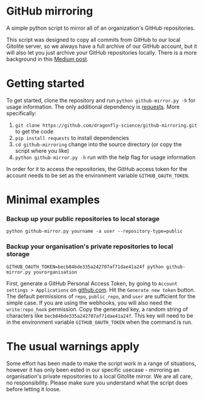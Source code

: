 GitHub mirroring
================

A simple python script to mirror all of an organization's GitHub repositories.

This script was designed to copy all commits from GitHub to our local Gitolite server, so we always have a full
archive of our GitHub account, but it will also let you just archive your GitHub repositories
locally. There is a more background in this [Medium post](https://medium.com/dragonfly-data-science/23002a10aefc).

Getting started
===============

To get started, clone the repository and run `python github-mirror.py -h` for usage information. The only additional dependency is [requests](http://docs.python-requests.org/en/latest/index.html). More specifically:

1. `git clone https://github.com/dragonfly-science/github-mirroring.git` to get the code
2. `pip install requests` to install dependencies
3. `cd github-mirroring` change into the source directory (or copy the script where you like)
4. `python github-mirror.py -h` run with the help flag for usage information

In order for it to access the repositories, the GitHub access token for the account needs to be set as the environment variable `GITHUB_OAUTH_TOKEN`. 

Minimal examples
=================

### Backup up your public repositories to local storage

`python github-mirror.py yourname -a user --repository-type=public`

### Backup your organisation's private repositories to local storage

`GITHUB_OAUTH_TOKEN=becb84bde335a242707af71dae41a24f python github-mirror.py yourorganisation`

First, generate a GitHub Personal Access Token, by going to `Account settings > Applications` on [github.com](http://www.github.com). Hit the `Generate new token` button. The default permissions of `repo`, `public_repo`, and `user` are sufficient for the simple case. If you are using the webhooks, you will also need the `write:repo_hook` permission. Copy the generated key, a random string of characters like `becb84bde335a242707af71dae41a24f`. This key
will need to be in the environment variable `GITHUB_OAUTH_TOKEN` when the command is run. 


The usual warnings apply
========================

Some effort has been made to make the script work in a range of situations, however
it has only been ested in our specific usecase - mirroring an organisation's
private repositories to a local Gitolite mirror. We are all care, no responsibility. Please
make sure you understand what the script does before letting it loose.
